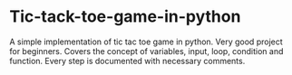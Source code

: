# Tic-tack-toe-game-in-python
A simple implementation of tic tac toe game in python. Very good project for beginners. Covers the concept of variables, input, loop, condition and function. Every step is documented with necessary comments. 
